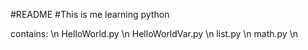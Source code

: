 #README
#This is me learning python

contains: \n
HelloWorld.py \n
HelloWorldVar.py \n
list.py \n
math.py \n
